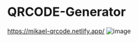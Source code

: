 # QRCODE-Generator
https://mikael-qrcode.netlify.app/
![image](https://user-images.githubusercontent.com/101341760/185521200-f164b9a6-5730-4e7d-8238-4aa6db6ec3d8.png)
